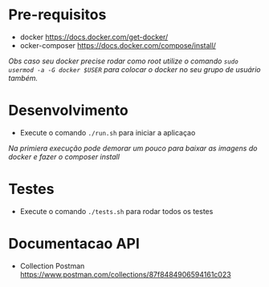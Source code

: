 # Pre-requisitos
  - docker https://docs.docker.com/get-docker/
  - ocker-composer https://docs.docker.com/compose/install/

*Obs caso seu docker precise rodar como root utilize o comando `sudo usermod -a -G docker $USER` para colocar o docker no seu grupo de usuário também.*

# Desenvolvimento
 - Execute o comando `./run.sh` para iniciar a aplicaçao
 
*Na primiera execução pode demorar um pouco para baixar as imagens do docker e fazer o composer install*

# Testes
- Execute o comando `./tests.sh` para rodar todos os testes

# Documentacao API
- Collection Postman https://www.postman.com/collections/87f8484906594161c023

